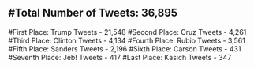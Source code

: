 #Total Number of Tweets: 36,895 
---
#First Place: Trump Tweets - 21,548
#Second Place: Cruz Tweets - 4,261
#Third Place: Clinton Tweets - 4,134
#Fourth Place: Rubio Tweets - 3,561
#Fifth Place: Sanders Tweets - 2,196
#Sixth Place: Carson Tweets - 431
#Seventh Place: Jeb! Tweets - 417
#Last Place: Kasich Tweets - 347
